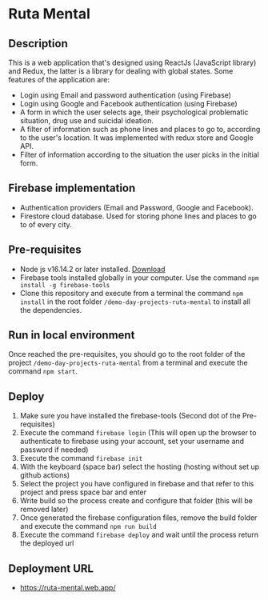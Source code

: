 # Ruta Mental

## Description

This is a web application that's designed using ReactJs (JavaScript library) and Redux, the latter is a library for dealing with global states. Some features of the application are:

- Login using Email and password authentication (using Firebase)
- Login using Google and Facebook authentication (using Firebase)
- A form in which the user selects age, their psychological problematic situation, drug use and suicidal ideation.
- A filter of information such as phone lines and places to go to, according to the user's location. It was implemented with redux store and Google API.
- Filter of information according to the situation the user picks in the initial form.

## Firebase implementation
- Authentication providers (Email and Password, Google and Facebook).
- Firestore cloud database. Used for storing phone lines and places to go to of every city.

## Pre-requisites
- Node js v16.14.2 or later installed. [Download](https://nodejs.org/es/download/)
- Firebase tools installed globally in your computer. Use the command `npm install -g firebase-tools`
- Clone this repository and execute from a terminal the command `npm install` in the root folder `/demo-day-projects-ruta-mental` to install all the dependencies.

## Run in local environment
Once reached the pre-requisites, you should go to the root folder of the project `/demo-day-projects-ruta-mental` from a terminal and execute the command `npm start`.

## Deploy
1. Make sure you have installed the firebase-tools (Second dot of the Pre-requisites)
2. Execute the command `firebase login` (This will open up the browser to authenticate to firebase using your account, set your username and password if needed)
3. Execute the command `firebase init`
4. With the keyboard (space bar) select the hosting (hosting without set up github actions)
5. Select the project you have configured in firebase and that refer to this project and press space bar and enter
6. Write build so the process create and configure that folder (this will be removed later)
7. Once generated the firebase configuration files, remove the build folder and execute the command `npm run build`
8. Execute the command `firebase deploy` and wait until the process return the deployed url

## Deployment URL
- https://ruta-mental.web.app/
